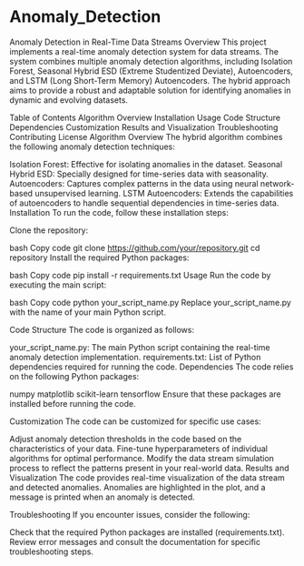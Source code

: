 # Anomaly_Detection

Anomaly Detection in Real-Time Data Streams
Overview
This project implements a real-time anomaly detection system for data streams. The system combines multiple anomaly detection algorithms, including Isolation Forest, Seasonal Hybrid ESD (Extreme Studentized Deviate), Autoencoders, and LSTM (Long Short-Term Memory) Autoencoders. The hybrid approach aims to provide a robust and adaptable solution for identifying anomalies in dynamic and evolving datasets.

Table of Contents
Algorithm Overview
Installation
Usage
Code Structure
Dependencies
Customization
Results and Visualization
Troubleshooting
Contributing
License
Algorithm Overview
The hybrid algorithm combines the following anomaly detection techniques:

Isolation Forest: Effective for isolating anomalies in the dataset.
Seasonal Hybrid ESD: Specially designed for time-series data with seasonality.
Autoencoders: Captures complex patterns in the data using neural network-based unsupervised learning.
LSTM Autoencoders: Extends the capabilities of autoencoders to handle sequential dependencies in time-series data.
Installation
To run the code, follow these installation steps:

Clone the repository:

bash
Copy code
git clone https://github.com/your/repository.git
cd repository
Install the required Python packages:

bash
Copy code
pip install -r requirements.txt
Usage
Run the code by executing the main script:

bash
Copy code
python your_script_name.py
Replace your_script_name.py with the name of your main Python script.

Code Structure
The code is organized as follows:

your_script_name.py: The main Python script containing the real-time anomaly detection implementation.
requirements.txt: List of Python dependencies required for running the code.
Dependencies
The code relies on the following Python packages:

numpy
matplotlib
scikit-learn
tensorflow
Ensure that these packages are installed before running the code.

Customization
The code can be customized for specific use cases:

Adjust anomaly detection thresholds in the code based on the characteristics of your data.
Fine-tune hyperparameters of individual algorithms for optimal performance.
Modify the data stream simulation process to reflect the patterns present in your real-world data.
Results and Visualization
The code provides real-time visualization of the data stream and detected anomalies. Anomalies are highlighted in the plot, and a message is printed when an anomaly is detected.

Troubleshooting
If you encounter issues, consider the following:

Check that the required Python packages are installed (requirements.txt).
Review error messages and consult the documentation for specific troubleshooting steps.
